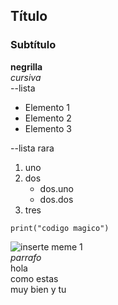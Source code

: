 ## Título
### Subtítulo
**negrilla**  
*cursiva*  
--lista  
- Elemento 1
- Elemento 2
- Elemento 3  


--lista rara  
1. uno  
2. dos  
    - dos.uno  
    - dos.dos  
3. tres  

~~~
print("codigo magico")
~~~

[enlace wow]:www.wow.com  

![inserte meme 1](/c/loki/la/meme.jpg)  
*parrafo*  
hola  
como estas  
muy bien y tu  
